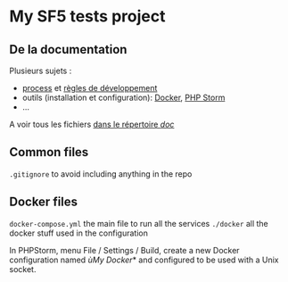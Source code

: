 # My SF5 tests project

## De la documentation

Plusieurs sujets : 
- [process](./doc/dev_process.md) et [règles de développement](doc/dev_rules.md)
- outils (installation et configuration): [Docker](./doc/tool_Docker.md), [PHP Storm](./doc/tool_PHPStorm.md)
- ...

A voir tous les fichiers [dans le répertoire *doc*](./doc/README.md)

## Common files

`.gitignore` to avoid including anything in the repo

## Docker files

`docker-compose.yml` the main file to run all the services
`./docker` all the docker stuff used in the configuration

In PHPStorm, menu File / Settings / Build, create a new Docker configuration named *ùMy Docker** and configured to be used with a Unix socket.


